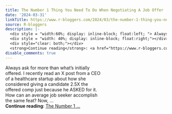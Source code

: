 ```yaml
---
title: The Number 1 Thing You Need To Do When Negotiating A Job Offer
date: '2024-03-31'
linkTitle: https://www.r-bloggers.com/2024/03/the-number-1-thing-you-need-to-do-when-negotiating-a-job-offer/
source: R-bloggers
description: |-
  <div style = "width:60%; display: inline-block; float:left; "> Always ask for more than what’s initially offered. I recently read an X post from a CEO of a healthcare startup about how she considered giving a candidate 2.5X the offered comp just because he ASKED for it. How can an average job seeker accomplish the same feat? Now, ...</div>
  <div style = "width: 40%; display: inline-block; float:right;"></div>
  <div style="clear: both;"></div>
  <strong>Continue reading</strong>: <a href="https://www.r-bloggers.com/2024/03/the-number-1-thing-you-need-to-do-when-negotiating-a-job-offer/">The Number 1  ...
disable_comments: true
---
```

<div style = "width:60%; display: inline-block; float:left; "> Always ask for more than what’s initially offered. I recently read an X post from a CEO of a healthcare startup about how she considered giving a candidate 2.5X the offered comp just because he ASKED for it. How can an average job seeker accomplish the same feat? Now, ...</div>
<div style = "width: 40%; display: inline-block; float:right;"></div>
<div style="clear: both;"></div>
<strong>Continue reading</strong>: <a href="https://www.r-bloggers.com/2024/03/the-number-1-thing-you-need-to-do-when-negotiating-a-job-offer/">The Number 1  ...